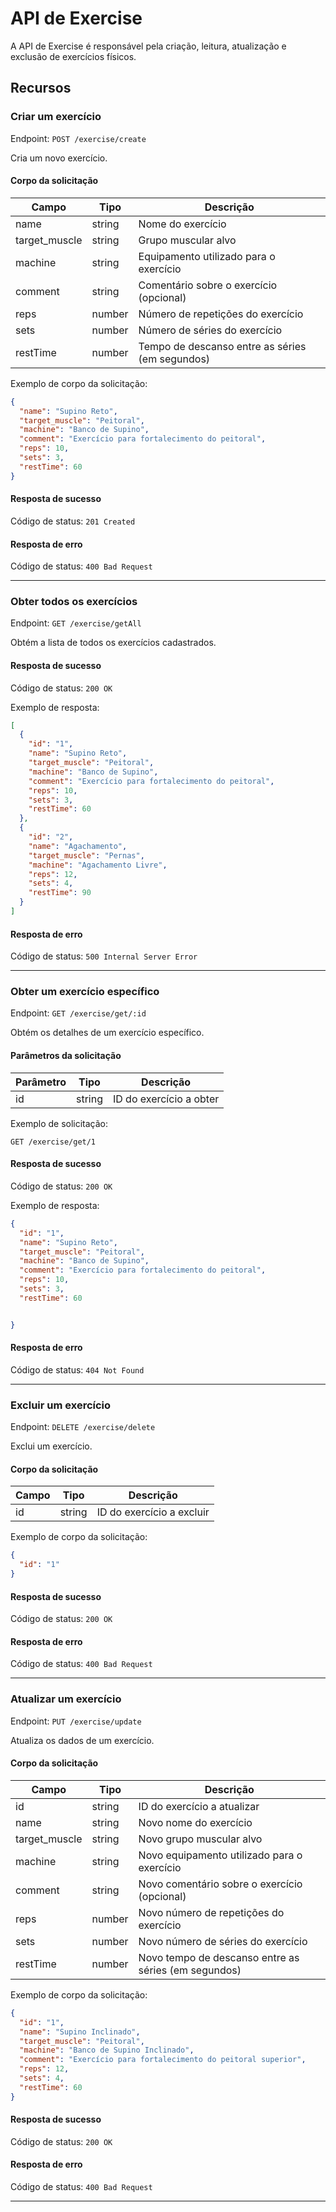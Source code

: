 # API de Exercise

A API de Exercise é responsável pela criação, leitura, atualização e exclusão de exercícios físicos.

## Recursos

### Criar um exercício

Endpoint: `POST /exercise/create`

Cria um novo exercício.

#### Corpo da solicitação

| Campo         | Tipo    | Descrição                                      |
| ------------- | ------- | ---------------------------------------------- |
| name          | string  | Nome do exercício                              |
| target_muscle | string  | Grupo muscular alvo                            |
| machine       | string  | Equipamento utilizado para o exercício         |
| comment       | string  | Comentário sobre o exercício (opcional)         |
| reps          | number  | Número de repetições do exercício              |
| sets          | number  | Número de séries do exercício                  |
| restTime      | number  | Tempo de descanso entre as séries (em segundos) |

Exemplo de corpo da solicitação:
```json
{
  "name": "Supino Reto",
  "target_muscle": "Peitoral",
  "machine": "Banco de Supino",
  "comment": "Exercício para fortalecimento do peitoral",
  "reps": 10,
  "sets": 3,
  "restTime": 60
}
```

#### Resposta de sucesso

Código de status: `201 Created`

#### Resposta de erro

Código de status: `400 Bad Request`

---

### Obter todos os exercícios

Endpoint: `GET /exercise/getAll`

Obtém a lista de todos os exercícios cadastrados.

#### Resposta de sucesso

Código de status: `200 OK`

Exemplo de resposta:
```json
[
  {
    "id": "1",
    "name": "Supino Reto",
    "target_muscle": "Peitoral",
    "machine": "Banco de Supino",
    "comment": "Exercício para fortalecimento do peitoral",
    "reps": 10,
    "sets": 3,
    "restTime": 60
  },
  {
    "id": "2",
    "name": "Agachamento",
    "target_muscle": "Pernas",
    "machine": "Agachamento Livre",
    "reps": 12,
    "sets": 4,
    "restTime": 90
  }
]
```

#### Resposta de erro

Código de status: `500 Internal Server Error`

---

### Obter um exercício específico

Endpoint: `GET /exercise/get/:id`

Obtém os detalhes de um exercício específico.

#### Parâmetros da solicitação

| Parâmetro | Tipo   | Descrição               |
| --------- | ------ | ----------------------- |
| id        | string | ID do exercício a obter |

Exemplo de solicitação:
```
GET /exercise/get/1
```

#### Resposta de sucesso

Código de status: `200 OK`

Exemplo de resposta:
```json
{
  "id": "1",
  "name": "Supino Reto",
  "target_muscle": "Peitoral",
  "machine": "Banco de Supino",
  "comment": "Exercício para fortalecimento do peitoral",
  "reps": 10,
  "sets": 3,
  "restTime": 60


}
```

#### Resposta de erro

Código de status: `404 Not Found`

---

### Excluir um exercício

Endpoint: `DELETE /exercise/delete`

Exclui um exercício.

#### Corpo da solicitação

| Campo | Tipo   | Descrição             |
| ----- | ------ | --------------------- |
| id    | string | ID do exercício a excluir |

Exemplo de corpo da solicitação:
```json
{
  "id": "1"
}
```

#### Resposta de sucesso

Código de status: `200 OK`

#### Resposta de erro

Código de status: `400 Bad Request`

---

### Atualizar um exercício

Endpoint: `PUT /exercise/update`

Atualiza os dados de um exercício.

#### Corpo da solicitação

| Campo         | Tipo    | Descrição                                      |
| ------------- | ------- | ---------------------------------------------- |
| id            | string  | ID do exercício a atualizar                    |
| name          | string  | Novo nome do exercício                          |
| target_muscle | string  | Novo grupo muscular alvo                       |
| machine       | string  | Novo equipamento utilizado para o exercício    |
| comment       | string  | Novo comentário sobre o exercício (opcional)    |
| reps          | number  | Novo número de repetições do exercício         |
| sets          | number  | Novo número de séries do exercício              |
| restTime      | number  | Novo tempo de descanso entre as séries (em segundos) |

Exemplo de corpo da solicitação:
```json
{
  "id": "1",
  "name": "Supino Inclinado",
  "target_muscle": "Peitoral",
  "machine": "Banco de Supino Inclinado",
  "comment": "Exercício para fortalecimento do peitoral superior",
  "reps": 12,
  "sets": 4,
  "restTime": 60
}
```

#### Resposta de sucesso

Código de status: `200 OK`

#### Resposta de erro

Código de status: `400 Bad Request`

---